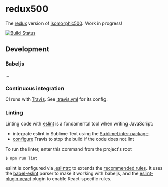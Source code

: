 # redux500

The [redux](https://github.com/rackt/redux) version of [isomorphic500](http://github.com/gpbl/isomorphic500). Work in progress!

[![Build Status](https://travis-ci.org/gpbl/redux500.svg?branch=master)](https://travis-ci.org/gpbl/redux500)

## Development

### Babeljs

...

### Continuous integration

CI runs with [Travis](https://travis-ci.org/gpbl/redux500). See [.travis.yml](.travis.yml) for its config.

### Linting

Linting code with [eslint](http://eslint.org) is a fondamental tool when writing JavaScript:

* integrate eslint in Sublime Text using the [SublimeLinter package](https://github.com/roadhump/SublimeLinter-eslint).
* [configure](.travis.yml) Travis to stop the build if the code does not lint

To run the linter, enter this command from the project's root

```
$ npm run lint
```

eslint is configured via [.eslintrc]([.eslintrc]) to extends the [recommended
rules](http://eslint.org/docs/rules).
It uses the [babel-eslint](https://github.com/babel/babel-eslint) parser to
make it working with babeljs, and the [eslint-plugin-react](github.com/yannickcr/eslint-plugin-react)
plugin to enable React-specific rules.
